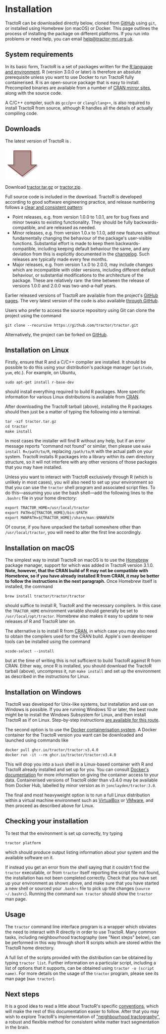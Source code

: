 # Installation

TractoR can be downloaded directly below, cloned from [GitHub](https://github.com/tractor/tractor/) using `git`, or installed using Homebrew (on macOS) or Docker. This page outlines the process of installing the package on different platforms. If you run into problems or need help, you can email <help@tractor-mri.org.uk>.

## System requirements

In its basic form, TractoR is a set of packages written for the [R language and environment](http://www.r-project.org). R (version 3.0.0 or later) is therefore an absolute prerequisite unless you want to use Docker to run TractoR fully containerised. R is an open-source package that is easy to install. Precompiled binaries are available from a number of [CRAN mirror sites](https://cran.r-project.org/mirrors.html), along with the source code.

A C/C++ compiler, such as `gcc`/`g++` or `clang`/`clang++`, is also required to install TractoR from source, although R handles all the details of actually compiling code.

## Downloads

<div id="download-box">
  <p>The latest version of TractoR is <span id="version"><!--LATEST--></span>.</p>
  <img src="download.png" alt="Download icon" />
  <p>Download <a href="#" onClick="gtag('event','download_tarball'); window.location.href='http://www.tractor-mri.org.uk/tractor.tar.gz'">tractor.tar.gz</a> or <a href="#" onClick="gtag('event','download_zipball'); window.location.href='http://www.tractor-mri.org.uk/tractor.zip'">tractor.zip</a>.</p>
</div>

Full source code is included in the download. TractoR is developed according to good software engineering practice, and release numbering follows a [clear and consistent pattern](http://semver.org):
  
- Point releases, e.g. from version 1.0.0 to 1.0.1, are for bug fixes and minor tweaks to existing functionality. They should be fully backwards-compatible, and are released as needed.
- Minor releases, e.g. from version 1.0.x to 1.1.0, add new features without fundamentally changing the behaviour of the package's user-visible functions. Substantial effort is made to keep them backwards-compatible, including keeping default behaviour the same, and any deviation from this is explicitly documented in the [changelog](changelog.html). Such releases are typically made every few months.
- Major releases, e.g. from version 1.x.0 to 2.0.0, may include changes which are incompatible with older versions, including different default behaviour, or substantial modifications to the architecture of the package. These are relatively rare: the time between the release of versions 1.0.0 and 2.0.0 was two-and-a-half years.

Earlier released versions of TractoR are available from the project's [GitHub pages](https://github.com/tractor/tractor/tags). The very latest version of the code is also available [through GitHub](https://github.com/tractor/tractor).

Users who prefer to access the source repository using Git can clone the project using the command

    git clone --recursive https://github.com/tractor/tractor.git

Alternatively, the project can be forked on [GitHub](https://github.com/tractor/tractor).

## Installation on Linux

Firstly, ensure that R and a C/C++ compiler are installed. It should be possible to do this using your distribution's package manager (`aptitude`, `yum`, etc.). For example, on Ubuntu,

    sudo apt-get install r-base-dev

should install everything required to build R packages. More specific information for various Linux distributions is available from [CRAN](https://cran.r-project.org/bin/linux/).

After downloading the TractoR tarball (above), installing the R packages should then just be a matter of typing the following into a terminal.

    tar -xzf tractor.tar.gz
    cd tractor
    make install

In most cases the installer will find R without any help, but if an error message reports "command not found" or similar, then please use `make install R=/path/to/R`, replacing `/path/to/R` with the actual path on your system. TractoR installs R packages into a library within its own directory structure, so it will not interfere with any other versions of those packages that you may have installed.

Unless you want to interact with TractoR exclusively through R (which is unlikely in most cases), you will also need to set up your environment so that you can use the `tractor` shell program and associated script files. To do this—assuming you use the bash shell—add the following lines to the `.bashrc` file in your home directory:

    export TRACTOR_HOME=/usr/local/tractor
    export PATH=${TRACTOR_HOME}/bin:$PATH
    export MANPATH=${TRACTOR_HOME}/share/man:$MANPATH

Of course, if you have unpacked the tarball somewhere other than `/usr/local/tractor`, you will need to alter the first line accordingly.

## Installation on macOS

The simplest way to install TractoR on macOS is to use the [Homebrew](https://brew.sh) package manager, support for which was added in TractoR version 3.1.0. **Note, however, that the CRAN build of R may not be compatible with Homebrew, so if you have already installed R from CRAN, it may be better to follow the instructions in the next paragraph.** Once Homebrew itself is installed, the command

    brew install tractor/tractor/tractor

should suffice to install R, TractoR and the necessary compilers. In this case the `TRACTOR_HOME` environment variable should generally be set to `/usr/local/opt/tractor`. Homebrew also makes it easy to update to new releases of R and TractoR later on.

The alternative is to install R from [CRAN](https://cran.r-project.org/bin/macosx/), in which case you may also need to obtain the compilers used for the CRAN build. Apple's own developer tools can be installed using the command

    xcode-select --install

but at the time of writing this is not sufficient to build TractoR against R from CRAN. Either way, once R is installed, you should download the TractoR tarball (above), uncompress it, run `make install` and set up the environment as described in the instructions for Linux.

## Installation on Windows

TractoR was developed for Unix-like systems, but installation and use on Windows is possible. If you are running Windows 10 or later, the best route might be to install the Windows Subsystem for Linux, and then install TractoR as if on Linux. Step-by-step instructions [are available for this route](https://www.flakery.org/tractor-on-windows-experience-with-the-subsystem-for-linux/).

The second option is to use the [Docker containerisation system](https://www.docker.com). A Docker container for the TractoR version you want can be downloaded and launched using commands like

    docker pull ghcr.io/tractor/tractor:v3.4.0
    docker run -it --rm ghcr.io/tractor/tractor:v3.4.0

This will drop you into a `bash` shell in a Linux-based container with R and TractoR already installed and set up for you. You can consult [Docker's documentation](https://docs.docker.com/engine/tutorials/dockervolumes/) for more information on giving the container access to your data. Containerised versions of TractoR older than v3.4.0 may be available from Docker Hub, labelled by minor version as in `jonclayden/tractor:3.0`.

The final and most heavyweight option is to run a full Linux distribution within a virtual machine environment such as [VirtualBox](http://www.virtualbox.org/) or [VMware](http://www.vmware.com), and then proceed as described above for Linux.

## Checking your installation

To test that the environment is set up correctly, try typing

    tractor platform

which should produce output listing information about your system and the available software on it.

If instead you get an error from the shell saying that it couldn't find the `tractor` executable, or from `tractor` itself reporting the script file not found, the installation has not been completed correctly. Check that you have set up your environment as shown above, and make sure that you have started a new shell or sourced your `.bashrc` file to pick up the changes (`source ~/.bashrc`). Running the command `man tractor` should show the `tractor` man page.

## Usage

The `tractor` command line interface program is a wrapper which obviates the need to interact with R directly in order to use TractoR. Many common tasks, including neighbourhood tractography (see "Next steps" below), can be performed in this way through short R scripts which are stored within the TractoR home directory.

A full list of the scripts provided with the distribution can be obtained by typing `tractor list`. Further information on a particular script, including a list of options that it supports, can be obtained using `tractor -o (script name)`. For more details on the usage of the `tractor` program, please see its man page (`man tractor`).

## Next steps

It is a good idea to read a little about TractoR's specific [conventions](conventions.html), which will make the rest of this documentation easier to follow. After that you may wish to explore TractoR's implementation of ["neighbourhood tractography"](PNT-tutorial.html), a robust and flexible method for consistent white matter tract segmentation in the brain.
